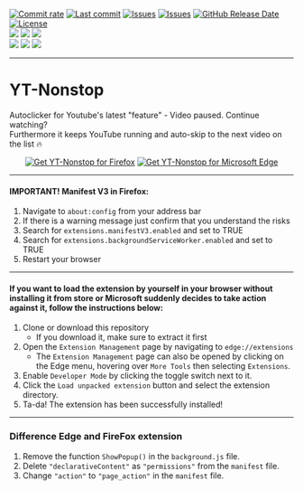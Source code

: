 [![Commit rate](https://img.shields.io/github/commit-activity/m/BPower0036/YT-Nonstop?label=Commits&color=succes)](https://github.com/BPower0036/YT-Nonstop/commits/)
[![Last commit](https://img.shields.io/github/last-commit/BPower0036/YT-Nonstop?label=Last%20commit&color=informational)](https://github.com/BPower0036/YT-Nonstop/commits/main)
[![Issues](https://img.shields.io/github/issues/BPower0036/YT-Nonstop?label=Issues&color=red)](https://github.com/BPower0036/YT-Nonstop/issues)
[![Issues](https://img.shields.io/github/issues-closed/BPower0036/YT-Nonstop?color=green&label=Issues)](https://github.com/BPower0036/YT-Nonstop/issues?q=is%3Aissue+is%3Aclosed)
[![GitHub Release Date](https://img.shields.io/github/release-date/BPower0036/YT-Nonstop?color=white&label=Latest%20Release)](https://github.com/BPower0036/YT-Nonstop/releases/)
[![License](https://img.shields.io/badge/License-MIT-blue.svg?label=License&color=lightgrey)](https://github.com/BPower0036/YT-Nonstop/blob/main/LICENSE) </br>
[![](https://img.shields.io/badge/dynamic/json?label=Edge&color=important&prefix=v&query=%24.version&url=https%3A%2F%2Fmicrosoftedge.microsoft.com%2Faddons%2Fgetproductdetailsbycrxid%2Fddobgngkifgapahlheghhckckkcgpikf)](https://microsoftedge.microsoft.com/addons/detail/ytnonstop/ddobgngkifgapahlheghhckckkcgpikf)
[![](https://img.shields.io/badge/dynamic/json?label=Rating&color=yellow&suffix=/5&query=%24.averageRating&url=https%3A%2F%2Fmicrosoftedge.microsoft.com%2Faddons%2Fgetproductdetailsbycrxid%2Fddobgngkifgapahlheghhckckkcgpikf)](https://microsoftedge.microsoft.com/addons/detail/ytnonstop/ddobgngkifgapahlheghhckckkcgpikf)
[![](https://img.shields.io/badge/dynamic/json?label=Users&color=blueviolet&query=%24.activeInstallCount&url=https%3A%2F%2Fmicrosoftedge.microsoft.com%2Faddons%2Fgetproductdetailsbycrxid%2Fddobgngkifgapahlheghhckckkcgpikf)](https://microsoftedge.microsoft.com/addons/detail/ytnonstop/ddobgngkifgapahlheghhckckkcgpikf)</br>
[![](https://img.shields.io/amo/v/yt-nonstop?label=FireFox&color=important)](https://addons.mozilla.org/en-US/firefox/addon/yt-nonstop/)
[![](https://img.shields.io/amo/rating/yt-nonstop?label=Rating&color=yellow)](https://addons.mozilla.org/en-US/firefox/addon/yt-nonstop/)
[![](https://img.shields.io/amo/users/yt-nonstop?label=Users&color=blueviolet)](https://addons.mozilla.org/en-US/firefox/addon/yt-nonstop/)
***
# YT-Nonstop

Autoclicker for Youtube's latest "feature" - Video paused. Continue watching?</br>
Furthermore it keeps YouTube running and auto-skip to the next video on the list 🔥

<p align="center">
<a href="https://addons.mozilla.org/en-US/firefox/addon/yt-nonstop/"><img src="https://user-images.githubusercontent.com/585534/107280546-7b9b2a00-6a26-11eb-8f9f-f95932f4bfec.png" alt="Get YT-Nonstop for Firefox"></a>
<a href="https://microsoftedge.microsoft.com/addons/detail/youtube-nonstop/ddobgngkifgapahlheghhckckkcgpikf"><img src="https://user-images.githubusercontent.com/585534/107280673-a5ece780-6a26-11eb-9cc7-9fa9f9f81180.png" alt="Get YT-Nonstop for Microsoft Edge"></a>
</p>

***
#### IMPORTANT! Manifest V3 in Firefox:
1. Navigate to `about:config` from your address bar
2. If there is a warning message just confirm that you understand the risks
3. Search for `extensions.manifestV3.enabled` and set to TRUE
4. Search for `extensions.backgroundServiceWorker.enabled` and set to TRUE
5. Restart your browser

***
#### If you want to load the extension by yourself in your browser without installing it from store or Microsoft suddenly decides to take action against it, follow the instructions below:

1. Clone or download this repository
   - If you download it, make sure to extract it first
3. Open the `Extension Management` page by navigating to `edge://extensions`
   - The `Extension Management` page can also be opened by clicking on the Edge menu, hovering over `More Tools` then selecting `Extensions`.
6. Enable `Developer Mode` by clicking the toggle switch next to it.
7. Click the `Load unpacked extension` button and select the extension directory.
8. Ta-da! The extension has been successfully installed!

***
### Difference Edge and FireFox extension
1. Remove the function `ShowPopup()` in the `background.js` file.
2. Delete `"declarativeContent"` as `"permissions"` from the `manifest` file.
3. Change `"action"` to `"page_action"` in the `manifest` file.
